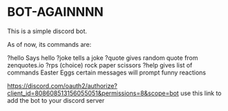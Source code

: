 # BOT-AGAINNNN

This is a simple discord bot.

As of now, its commands are:

  ?hello
    Says hello
  ?joke
    tells a joke
  ?quote
    gives random quote from zenquotes.io
  ?rps (choice)
    rock paper scissors
  ?help
    gives list of commands
  Easter Eggs
    certain messages will prompt funny reactions
    
https://discord.com/oauth2/authorize?client_id=808608513156055051&permissions=8&scope=bot use this link to add the bot to your discord server
